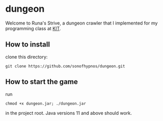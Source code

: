 # dungeon

Welcome to Runa's Strive, a dungeon crawler that I implemented for my programming class at [KIT](https://www.kit.edu/english/index.php).

## How to install

clone this directory:
```
git clone https://github.com/sonofhypnos/dungeon.git
```

## How to start the game

run 
```
chmod +x dungeon.jar; ./dungeon.jar
```
in the project root. Java versions 11 and above should work.
